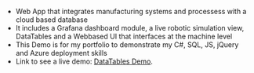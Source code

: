 * Web App that integrates manufacturing systems and processess with a cloud based database
* It includes a Grafana dashboard module, a live robotic simulation view, DataTables and a Webbased UI that interfaces at the machine level
* This Demo is for my portfolio to demonstrate my C#, SQL, JS, jQuery and Azure deployment skills
* Link to see a live demo:
 [DataTables Demo](https://iluminada.azurewebsites.net/).
